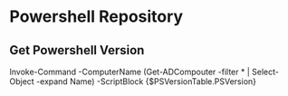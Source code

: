 # Powershell Repository

## Get Powershell Version
Invoke-Command -ComputerName (Get-ADCompouter -filter * | Select-Object -expand Name) -ScriptBlock {$PSVersionTable.PSVersion}

